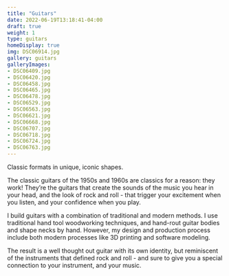 ```yaml
---
title: "Guitars"
date: 2022-06-19T13:18:41-04:00
draft: true
weight: 1
type: guitars
homeDisplay: true
img: DSC06914.jpg
gallery: guitars
galleryImages:
- DSC06409.jpg
- DSC06420.jpg
- DSC06458.jpg
- DSC06465.jpg
- DSC06478.jpg
- DSC06529.jpg
- DSC06563.jpg
- DSC06621.jpg
- DSC06668.jpg
- DSC06707.jpg
- DSC06718.jpg
- DSC06724.jpg
- DSC06763.jpg
---
```


Classic formats in unique, iconic shapes.

The classic guitars of the 1950s and 1960s are classics for a reason: they work! They’re the guitars that create the sounds of the music you hear in your head, and the look of rock and roll - that trigger your excitement when you listen, and your confidence when you play. 

I build guitars with a combination of traditional and modern methods. I use traditional hand tool woodworking techniques, and hand-rout guitar bodies and shape necks by hand. However, my design and production process include both modern processes like 3D printing and software modeling. 

The result is a well thought out guitar with its own identity, but reminiscent of the instruments that defined rock and roll - and sure to give you a special connection to your instrument, and your music. 

